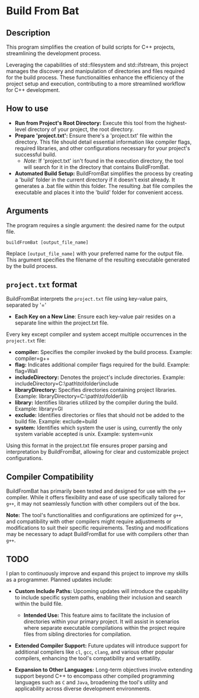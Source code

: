 # Build From Bat

## Description
This program simplifies the creation of build scripts for C++ projects, streamlining the development process.

Leveraging the capabilities of std::filesystem and std::ifstream, this project manages the discovery and manipulation of directories and files required for the build process. These functionalities enhance the efficiency of the project setup and execution, contributing to a more streamlined workflow for C++ development.

## How to use
- **Run from Project's Root Directory:** Execute this tool from the highest-level directory of your project, the root directory.
- **Prepare 'project.txt':** Ensure there's a 'project.txt' file within the directory. This file should detail essential information like compiler flags, required libraries, and other configurations necessary for your project's successful build.
  - *Note*: If 'project.txt' isn't found in the execution directory, the tool will search for it in the directory that contains BuildFromBat.
- **Automated Build Setup:** BuildFromBat simplifies the process by creating a 'build' folder in the current directory if it doesn't exist already. It generates a .bat file within this folder. The resulting .bat file compiles the executable and places it into the 'build' folder for convenient access.

## Arguments
The program requires a single argument: the desired name for the output file.

```console
buildFromBat [output_file_name]
```

Replace `[output_file_name]` with your preferred name for the output file. This argument specifies the filename of the resulting executable generated by the build process.

## `project.txt` format
BuildFromBat interprets the `project.txt` file using key-value pairs, separated by '='

- **Each Key on a New Line**: Ensure each key-value pair resides on a separate line within the project.txt file.

Every key except compiler and system accept multiple occurrences in the `project.txt` file:

- **compiler:** Specifies the compiler invoked by the build process. Example: compiler=g++
- **flag:** Indicates additional compiler flags required for the build. Example: flag=Wall
- **includeDirectory:** Denotes the project's include directories. Example: includeDirectory=C:\path\to\folder\include
- **libraryDirectory:** Specifies directories containing project libraries. Example: libraryDirectory=C:\path\to\folder\lib
- **library:** Identifies libraries utilized by the compiler during the build. Example: library=Gl
- **exclude:** Identifies directories or files that should not be added to the build file. Example: exclude=build
- **system:** Identifies which system the user is using, currently the only
  system variable accepted is unix. Example: system=unix

Using this format in the project.txt file ensures proper parsing and interpretation by BuildFromBat, allowing for clear and customizable project configurations.

## Compiler Compatibility
BuildFromBat has primarily been tested and designed for use with the `g++` compiler. While it offers flexibility and ease of use specifically tailored for `g++`, it may not seamlessly function with other compilers out of the box.

**Note:** The tool's functionalities and configurations are optimized for `g++`, and compatibility with other compilers might require adjustments or modifications to suit their specific requirements. Testing and modifications may be necessary to adapt BuildFromBat for use with compilers other than `g++`.

## TODO
  I plan to continuously improve and expand this project to improve my skills as a programmer. Planned updates include:

  - **Custom Include Paths:** Upcoming updates will introduce the capability to include specific system paths, enabling their inclusion and search within the build file.
    - **Intended Use:** This feature aims to facilitate the inclusion of directories within your primary project. It will assist in scenarios where separate executable compilations within the project require files from sibling directories for compilation.

  - **Extended Compiler Support:** Future updates will introduce support for additional compilers like `cl`, `gcc`, `clang`, and various other popular compilers, enhancing the tool's compatibility and versatility.

  - **Expansion to Other Languages:** Long-term objectives involve extending support beyond C++ to encompass other compiled programming languages such as `C` and `Java`, broadening the tool's utility and applicability across diverse development environments.
